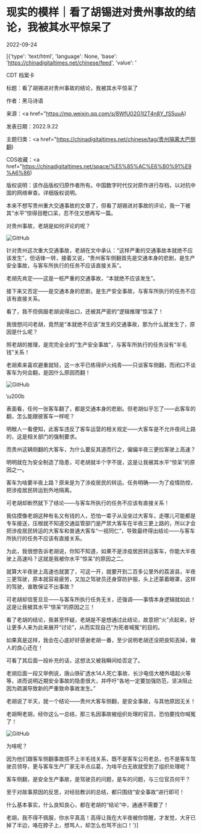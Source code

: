 # 现实的模样｜看了胡锡进对贵州事故的结论，我被其水平惊呆了

2022-09-24

[{'type': 'text/html', 'language': None, 'base': 'https://chinadigitaltimes.net/chinese/feed', 'value': '

CDT 档案卡

标题：看了胡锡进对贵州事故的结论，我被其水平惊呆了

作者：黑马诗语

来源：<a href="https://mp.weixin.qq.com/s/8WfU02G1l2T4n8Y_fS5uuA)

发表日期：2022.9.22

主题归类：<a href="https://chinadigitaltimes.net/chinese/tag/贵州隔离大巴侧翻)

CDS收藏：<a href="https://chinadigitaltimes.net/space/%E5%85%AC%E6%B0%91%E9%A6%86)

版权说明：该作品版权归原作者所有。中国数字时代仅对原作进行存档，以对抗中国的网络审查。详细版权说明。





本来不想写贵州重大交通事故的文章了，但看了胡锡进对事故的评论，我一下被其“水平”惊得目瞪口呆，忍不住又想再写一篇。

对贵州事故，老胡是如何评论的呢？

![GitHub](https://chinadigitaltimes.net/chinese/files/2022/09/post-687466-632ef2f141877.png)

针对贵州这次重大交通事故，老胡在文中承认：“这样严重的交通事故本就绝不应该发生”，但话锋一转，接着又说，“贵州客车侧翻首先是交通本身的悲剧，是生产安全事故，与客车所执行的任务不应该直接关系”。

老胡先肯定——这是一桩严重的交通事故，“本就绝不应该发生”。

接下来又否定——是交通本身的悲剧，是生产安全事故，与客车所执行的任务不应该有直接关系。

看了，我不但佩服老胡说得出口，还被其严密的“逻辑推理”惊呆了！

我很想问问老胡，竟然是“本就绝不应该”发生的交通事故，那为什么就发生了，原因是什么呢？

照老胡的推理，是完完全全的“生产安全事故”，与客车所执行的任务没有“半毛钱”关系！

老胡素来喜欢避重就轻，这一水平已练得炉火纯青——只谈客车侧翻，而闭口不谈客车为何会翻，是因什么原因而翻！

![GitHub](https://chinadigitaltimes.net/chinese/files/2022/09/post-687466-632ef2f14c2d2.)

\u200b

表面看，任何一张客车翻了，都是交通本身的悲剧。但老胡似乎忘了——此客车的翻，怎么能跟彼客车一样呢？

明眼人一看便知，此客车违反了客车运营的相关规定——大客车是不允许夜间上路的，这是相关部门的强制要求。

而贵州这辆侧翻的大客车，为什么要反其道而行之，偏偏半夜三更拉客驶上高速？

明明就在为安全制造了隐患，可老胡就半个字不提，这是让我被其水平“惊呆”的原因之一。

客车为啥要半夜上路？原来是为了涉疫居民的转运。任务明确——为了疫情防控，把涉疫居民转运到外地隔离。

可老胡却断然就下了结论——与客车所执行的任务不应该有直接关系！

我估摸像老胡这种有名又有钱的人，恐怕一辈子从没坐过大客车，走哪儿可能都是专车接送，压根就不知道交通监管部门是严禁大客车在半夜三更上路的，所以才会把涉疫居民转运的大客车和普通大客车“一视同仁”，导致最终得出结论——与客车所执行的任务不应该有直接关系。

为此，我很想告诉老胡说，你知不知道，如果不是涉疫居民转运客车，你能大半夜驶上高速吗？这就是我被你水平“惊呆”的原因之二。

就算大半夜驶上高速也就罢了，可这一开，就要开到二百多公里外的荔波县，半夜三更驾驶，原本就容易疲劳，又加之驾驶员还身穿防护服，头上还蒙着眼罩，这样的驾驶，谁敢保证不出事故？

可老胡却信誓旦旦——与客车所执行任务无关，还强调——事情本身逻辑就如此！这是让我被其水平“惊呆”的原因之三！

看了老胡的结论，我甚至怀疑，老胡是不是想通过此结论，故意把“火”点起来，好让更多人来为此来展开“讨论”，从而实现自己“为死者喊冤”的目的。

如果真是这样，我会在心底好好感谢老胡一番，至少说明老胡还没把良知丟掉，做人的良心还在！

可看了其后面一段补充的话，这想法又被我瞬间给否定了。

老胡后面一段又举例说，唐山铁矿透水14人死亡事故、长沙电信大楼外墙起火等等，进而说明近期安全事故的隐患很大，并呼吁“各地一定要加强防范，坚决阻止因为疏漏导致新的严重致命事故发生。”

老胡说了半天，就一个结论——贵州大客车侧翻，是安全事故，与其他原因无关！

老胡啊老胡，经你这么一总结，那三名因事故被组织处理的官员，恐怕要找你喊冤了！

![GitHub](https://chinadigitaltimes.net/chinese/files/2022/09/post-687466-632ef2f155b10.)

为啥呢？

因为他们跟客车侧翻事故搭不上半毛钱关系，既不是客车公司老总，也不是客车驾驶员领导，更与客车生产厂家无半点瓜葛，为啥平白无故就受到了组织处理呢？

客车侧翻，是安全生产事故，是驾驶员的问题，是车的问题，与三位官员何干？

至于对故事原因的反思，对经验教训的总结，都只围绕“安全事故”进行即可！

什么基本事实，什么良知良心，都在老胡的“结论”中，通通不需要了！

老胡，我不得不佩服，你水平真高！高得让我在大半夜被你惊醒，才发觉，大牙已掉了半边，咯在脖子上，想骂人，却怎么也骂不出口！'}]